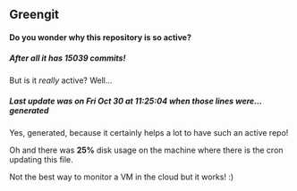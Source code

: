 ## Greengit

#### Do you wonder why this repository is so active?

##### After all it has 15039 commits!

But is it *really* active? Well...

##### Last update was on Fri Oct 30 at 11:25:04 when those lines were... generated

Yes, generated, because it certainly helps a lot to have such an active repo!

Oh and there was **25%** disk usage on the machine
where there is the cron updating this file.

Not the best way to monitor a VM in the cloud but it works! :)
